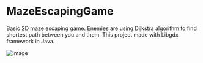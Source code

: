 # MazeEscapingGame
Basic 2D maze escaping game. Enemies are using Dijkstra algorithm to find shortest path between you and them. This project made with Libgdx framework in Java.




![image](https://user-images.githubusercontent.com/83495182/116780589-5991d080-aa86-11eb-8a2e-046728d2e0c6.png)
